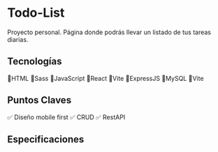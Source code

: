 # Todo-List

Proyecto personal. Página donde podrás llevar un listado de tus tareas diarias.

## Tecnologías

🔸HTML
🔸Sass
🔸JavaScript
🔸React
🔸Vite
🔸ExpressJS
🔸MySQL
🔸Vite


## Puntos Claves

✅ Diseño mobile first
✅ CRUD
✅ RestAPI

## Especificaciones


